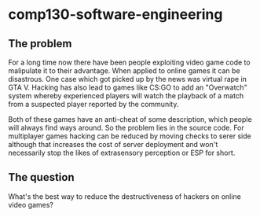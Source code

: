 # comp130-software-engineering

## The problem
For a long time now there have been people exploiting video game code to malipulate it to their advantage. When applied to online games it can be disastrous. One case which got picked up by the news was virtual rape in GTA V. Hacking has also lead to games like CS:GO to add an "Overwatch" system whereby experienced players will watch the playback of a match from a suspected player reported by the community.

Both of these games have an anti-cheat of some description, which people will always find ways around. So the problem lies in the source code. For multiplayer games hacking can be reduced by moving checks to serer side although that increases the cost of server deployment and won't necessarily stop the likes of extrasensory perception or ESP for short.

## The question
What's the best way to reduce the destructiveness of hackers on online video games?
